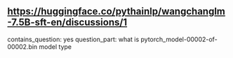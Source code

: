 ## https://huggingface.co/pythainlp/wangchanglm-7.5B-sft-en/discussions/1

contains_question: yes
question_part: what is pytorch_model-00002-of-00002.bin model type